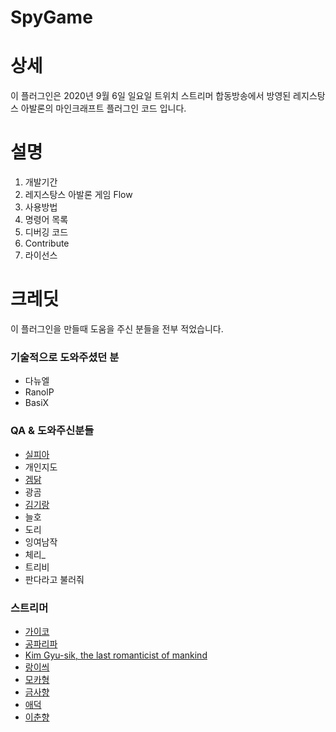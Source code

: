 # SpyGame

# 상세 

이 플러그인은 2020년 9월 6일 일요일 트위치 스트리머 합동방송에서 방영된 레지스탕스 아발론의 마인크래프트 플러그인 코드 입니다. 


# 설명

1. 개발기간
2. 레지스탕스 아발론 게임 Flow
3. 사용방법
4. 명령어 목록
5. 디버깅 코드
6. Contribute 
7. 라이선스

# 크레딧
이 플러그인을 만들때 도움을 주신 분들을 전부 적었습니다.

### 기술적으로 도와주셨던 분
- 다뉴엘
- RanolP
- BasiX


### QA & 도와주신분들
 - [실피아](https://www.twitch.tv/leegw15)
 - 개인지도
 - [겜닭](https://www.twitch.tv/poi124)
 - 광곰
 - [김기랑](https://www.twitch.tv/kimgirang)
 - 늘호
 - 도리
 - 잉여남작
 - 체리_
 - 트리비
 - 판다라고 불러줘

### 스트리머
  - [가이코](https://www.twitch.tv/pymyp2288)
  - [공파리파](https://www.twitch.tv/gongparipa)
  - [Kim Gyu-sik, the last romanticist of mankind](https://www.youtube.com/channel/UC_eXONnL5HKKTpa6_t4BTOw)
  - [랑이씌](https://www.twitch.tv/rang0210)
  - [모카형](https://www.twitch.tv/oilj_far)
  - [금사향](https://www.twitch.tv/sah_yang)
  - [애덕](https://www.twitch.tv/aduck09)
  - [이춘향](https://www.twitch.tv/leechunhyang)
